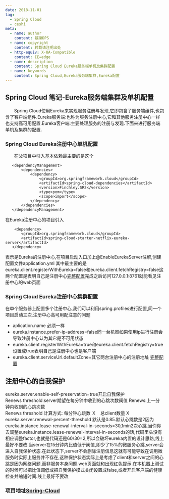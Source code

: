 ```yaml
---
date: 2018-11-01
tag: 
  - Spring Cloud
  - ceshi
meta:
  - name: author
    content: 暴躁DPS
  - name: copyright
    content: 转载请注明出处
  - http-equiv: X-UA-Compatible
    content: IE=edge
  - name: description
    content: Spring Cloud Eureka服务端单机及集群配置
  - name: keywords 
    content: Spring Cloud,Eureka服务端集群,Eureka配置
---
```

## Spring Cloud 笔记-Eureka服务端集群及单机配置
&ensp;&ensp;&ensp;&ensp;Spring Cloud使用Eureka来实现服务注册与发现,它即包含了服务端组件,也包含了客户端组件.Eureka服务端:也称为服务注册中心,它和其他服务注册中心一样也支持高可用配置.Eureka客户端:主要处理服务的注册与发现.下面来进行服务端单机及集群的配置.  
<!-- more -->
### Spring Cloud Eureka注册中心单机配置
 &ensp;&ensp;&ensp;&ensp;在父项目中引入基本依赖最主要的是这个
 ```
    <dependencyManagement>
        <dependencies>
            <dependency>
                <groupId>org.springframework.cloud</groupId>
                <artifactId>spring-cloud-dependencies</artifactId>
                <version>Finchley.SR2</version>
                <type>pom</type>
                <scope>import</scope>
            </dependency>
        </dependencies>
    </dependencyManagement>
 ```
 在Eureka注册中心的项目引入
 ```
	 <dependency>
	    <groupId>org.springframework.cloud</groupId>
	    <artifactId>spring-cloud-starter-netflix-eureka-server</artifactId>
	</dependency>
 ```
 表示是Eureka的注册中心,在项目启动入口加上@EnableEurekaServer注解,创建配置文件application.yml
 其中最主要的是eureka.client.registerWithEureka=false和eureka.client.fetchRegistry=false这两个配置是表明自己是注册中心[完整配置](https://github.com/ZjBlog/Spring-Cloud/blob/master/eureka-serve/src/main/resources/application.yml)完成之后访问127.0.0.1:8761就能看见注册中心的web页面
### Spring Cloud Eureka注册中心集群配置
在单个服务器上配置多个注册中心,我们可以利用spring.profiles进行配置,同一个项目启动三次.注册中心高可用配注意的问题  

* aplication.name 必须一样
* eureka.instance.prefer-ip-address=false同一台机器如果使用ip进行注册会导致注册中心认为其它是不可用状态
* eureka.client.registerWithEureka=true和eureka.client.fetchRegistry=true设置成true表明自己是注册中心也是客户端
* eureka.client.serviceUrl.defaultZone=其它两台注册中心的注册地址
[完整配置](https://github.com/ZjBlog/Spring-Cloud/blob/master/eureka-serve/src/main/resources/application.yml)

##  注册中心的自我保护
eureka.server.enable-self-preservation=true开启自我保护  
Renews threshold:server期望在每分钟中收到的心跳次数阀值
Renews:上一分钟内收到的心跳次数  
Renews threshold 计算方式: 每分钟心跳数 Ｘ　总client数量 X eureka.server.renewal-percent-threshold 默认是0.85.默认心跳数是2因为eureka.instance.lease-renewal-interval-in-seconds=30,1min2次心跳.当你你去调整eureka.instance.lease-renewal-interval-in-seconds的话,代码里头没有相应调整factor,也就是代码还是60/30=2,所以会破坏eureka内置的设计思路,线上最好不要改.当server在15分钟内比值低于阀值,即少了15%的微服务心跳,server会进入自我保护状态.在此状态下,server不会删除注册信息这就有可能导致在调用微服务时实际上服务并不存在,这种保护状态实际上是考虑了client和server之间的心跳是因为网络问题,而非服务本身问题.web页面就和出现红色提示.在本机器上测试的时候可以把比值调低或把自我保护模式关闭设置成false,或者开启客户端的健康检查并缩短时间.线上最好不要改
### 项目地址[Spring-Cloud](https://github.com/ZjBlog/Spring-Cloud)